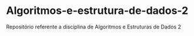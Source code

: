 # Algoritmos-e-estrutura-de-dados-2
Repositório referente a disciplina de Algoritmos e Estruturas de Dados 2
